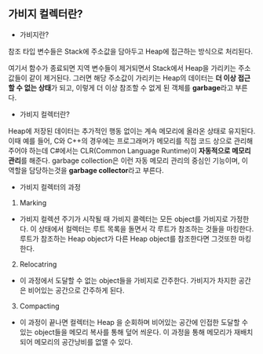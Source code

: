 ## 가비지 컬렉터란?

- 가비지란?

참조 타입 변수들은 Stack에 주소값을 담아두고 Heap에 접근하는 방식으로 처리된다.

여기서 함수가 종료되면 지역 변수들이 제거되면서 Stack에서 Heap을 가리키는 주소값들이 같이 제거된다. 그러면 해당 주소값이 가리키는 Heap의 데이터는 **더 이상 접근할 수 없는 상태**가 되고, 이렇게 더 이상 참조할 수 없게 된 객체를 **garbage**라고 부른다.

- 가비지 컬렉터란?

Heap에 저장된 데이터는 추가적인 행동 없이는 계속 메모리에 올라온 상태로 유지된다. 이때 예를 들어, C와 C++의 경우에는 프로그래머가 메모리를 직접 코드 상으로 관리해주어야 하는데 C#에서는 CLR(Common Language Runtime)이 **자동적으로 메모리 관리**를 해준다. garbage collection은 이런 자동 메모리 관리의 중심인 기능이며, 이 역할을 담당하는것을 **garbage collector**라고 부른다.

- 가비지 컬렉터의 과정

1. Marking 
- 가비지 컬렉션 주기가 시작될 때 가비지 콜렉터는 모든 object를 가비지로 가정한다.
  이 상태에서 컬렉터는 루트 목록을 돌면서 각 루트가 참조하는 것들을 마킹한다.
  루트가 참조하는 Heap object가 다른 Heap object를 참조한다면 그것또한 마킹한다.

2. Relocatring
- 이 과정에서 도달할 수 없는 object들을 가비지로 간주한다.
  가비지가 차지한 공간은 비어있는 공간으로 간주하게 된다.

3. Compacting
- 이 과정이 끝나면 컬렉터는 Heap 을 순회하며 비어있는 공간에 인접한 도달할 수 있는 object들을 메모리 복사를 통해 덮어 씌운다. 이 과정을 통해 메모리가 재배치되어 메모리의 공간낭비를 없앨 수 있다.